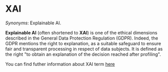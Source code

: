 # XAI

*Synonyms*: Explainable AI.

**Explainable AI** (often shortened to **XAI**) is one of the ethical dimensions described in the General Data Protection Regulation (GDPR).
Indeed, the GDPR mentions the right to explanation, as a suitable safeguard to ensure fair and transparent processing in respect of data subjects. It is defined as the right "to obtain an explanation of the decision reached after profiling".

You can find futher information about XAI term [here](../../Transparency/XAI.md)
